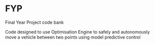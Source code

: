 # FYP
Final Year Project code bank

Code designed to use Optimisation Engine to safely and autonomously move a vehicle between two points using model predictive control
